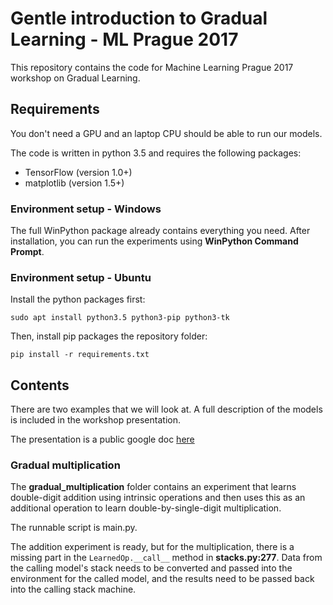# Gentle introduction to Gradual Learning - ML Prague 2017

This repository contains the code for Machine Learning Prague 2017 workshop on Gradual Learning.

## Requirements

You don't need a GPU and an laptop CPU should be able to run our models.

The code is written in python 3.5 and requires the following packages:

- TensorFlow (version 1.0+)
- matplotlib (version 1.5+)

### Environment setup - Windows

The full WinPython package already contains everything you need. After installation, you can run the experiments using **WinPython Command Prompt**.

### Environment setup - Ubuntu

Install the python packages first:

`sudo apt install python3.5 python3-pip python3-tk`

Then, install pip packages the repository folder:

`pip install -r requirements.txt`

## Contents

There are two examples that we will look at. A full description of the models is included in the workshop presentation.

The presentation is a public google doc [here](https://docs.google.com/presentation/d/1C0ZkWH4-EAN4JYTDsYZxZ67yq-vth3ydeaM7kFgUnw4/edit?usp=sharing)

### Gradual multiplication

The **gradual_multiplication** folder contains an experiment that learns double-digit addition using intrinsic operations and then uses this as an additional operation to learn double-by-single-digit multiplication.

The runnable script is main.py.

The addition experiment is ready, but for the multiplication, there is a missing part in the `LearnedOp.__call__` method in **stacks.py:277**. Data from the calling model's stack needs to be converted and passed into the environment for the called model, and the results need to be passed back into the calling stack machine.
